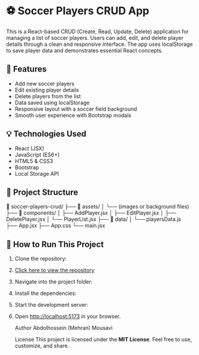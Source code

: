 # ⚽ Soccer Players CRUD App

This is a React-based CRUD (Create, Read, Update, Delete) application for managing a list of soccer players. Users can add, edit, and delete player details through a clean and responsive interface. 
The app uses localStorage to save player data and demonstrates essential React concepts.

## 📌 Features
- Add new soccer players
- Edit existing player details
- Delete players from the list
- Data saved using localStorage
- Responsive layout with a soccer field background
- Smooth user experience with Bootstrap modals

## 💡 Technologies Used
- React (JSX)
- JavaScript (ES6+)
- HTML5 & CSS3
- Bootstrap
- Local Storage API

## 📂 Project Structure
📁 soccer-players-crud/ ├── 📁 assets/ │ └── (images or background files) ├── 📁 components/ │ ├── AddPlayer.jsx │ ├── EditPlayer.jsx │ ├── DeletePlayer.jsx │ └── PlayerList.jsx ├── 📁 data/ │ └── playersData.js ├── App.jsx ├── App.css └── main.jsx


## 🚀 How to Run This Project
1. Clone the repository:
2. [Click here to view the repository](https://github.com/mehrakmousavi/soccer-players-crud.git)
3. Navigate into the project folder:
4. Install the dependencies:
5. Start the development server:
6. Open [http://localhost:5173](http://localhost:5173) in your browser.

   Author
   Abdolhossein (Mehran) Mousavi

   License
This project is licensed under the **MIT License**. Feel free to use, customize, and share.

